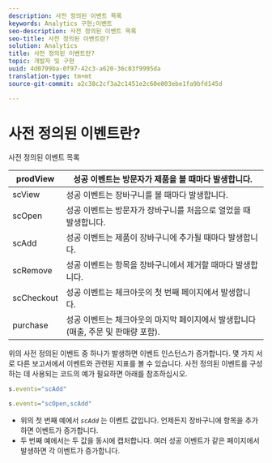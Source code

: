 ```yaml
---
description: 사전 정의된 이벤트 목록
keywords: Analytics 구현;이벤트
seo-description: 사전 정의된 이벤트 목록
seo-title: 사전 정의된 이벤트란?
solution: Analytics
title: 사전 정의된 이벤트란?
topic: 개발자 및 구현
uuid: 4d0799ba-0f97-42c3-a620-36c03f9995da
translation-type: tm+mt
source-git-commit: a2c38c2cf3a2c1451e2c60e003ebe1fa9bfd145d

---
```



# 사전 정의된 이벤트란?

사전 정의된 이벤트 목록

| prodView | 성공 이벤트는 방문자가 제품을 볼 때마다 발생합니다. |
|---|---|
| scView | 성공 이벤트는 장바구니를 볼 때마다 발생합니다. |
| scOpen | 성공 이벤트는 방문자가 장바구니를 처음으로 열었을 때 발생합니다. |
| scAdd | 성공 이벤트는 제품이 장바구니에 추가될 때마다 발생합니다. |
| scRemove | 성공 이벤트는 항목을 장바구니에서 제거할 때마다 발생합니다. |
| scCheckout | 성공 이벤트는 체크아웃의 첫 번째 페이지에서 발생합니다. |
| purchase | 성공 이벤트는 체크아웃의 마지막 페이지에서 발생합니다(매출, 주문 및 판매량 포함). |

위의 사전 정의된 이벤트 중 하나가 발생하면 이벤트 인스턴스가 증가합니다. 몇 가지 서로 다른 보고서에서 이벤트와 관련된 지표를 볼 수 있습니다. 사전 정의된 이벤트를 구성하는 데 사용되는 코드의 예가 필요하면 아래를 참조하십시오.

```js
s.events="scAdd"
```

```js
s.events="scOpen,scAdd"
```

* 위의 첫 번째 예에서 *`scAdd`* 는 이벤트 값입니다. 언제든지 장바구니에 항목을 추가하면 이벤트가 증가합니다.
* 두 번째 예에서는 두 값을 동시에 캡처합니다. 여러 성공 이벤트가 같은 페이지에서 발생하면 각 이벤트가 증가합니다.

